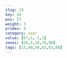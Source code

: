 ```yaml
---
slug: 19
key: 44
pos: 57
weight: 3
primes: 4
category: user
value: [67,5,-1,1]
zones: [20,5,10,70,90]
tags: [15,40,50,63,83,98]
---
```

